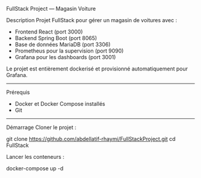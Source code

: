 FullStack Project — Magasin Voiture

Description
Projet FullStack pour gérer un magasin de voitures avec :
- Frontend React (port 3000)
- Backend Spring Boot (port 8065)
- Base de données MariaDB (port 3306)
- Prometheus pour la supervision (port 9090)
- Grafana pour les dashboards (port 3001)

Le projet est entièrement dockerisé et provisionné automatiquement pour Grafana.

---

Prérequis
- Docker et Docker Compose installés
- Git

---

Démarrage
Cloner le projet :

git clone https://github.com/abdellatif-rhaymi/FullStackProject.git
cd FullStack

Lancer les conteneurs :

docker-compose up -d
